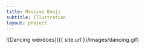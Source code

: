 ```yaml
---
title: Massive Emoji
subtitle: Illustration
layout: project
---
```


![Dancing weirdoes]({{ site.url }}/images/dancing.gif)